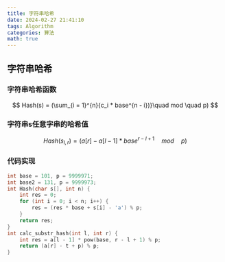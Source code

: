 ```yaml
---
title: 字符串哈希
date: 2024-02-27 21:41:10
tags: Algorithm
categories: 算法
math: true
---
```


## 字符串哈希

### 字符串哈希函数

$$
Hash(s) = (\sum_{i = 1}^{n}{c_i * base^{n - i})}\quad mod \quad p)
$$

### 字符串s任意字串的哈希值

$$
Hash(s_{l, r}) = (a[r] - a[l - 1] * base^{r - l + 1}\quad mod \quad p)
$$

### 代码实现

```c++
int base = 101, p = 9999971;
int base2 = 131, p = 9999973;
int Hash(char s[], int n) {
    int res = 0;
    for (int i = 0; i < n; i++) {
        res = (res * base + s[i] - 'a') % p;
    }
    return res;
}
int calc_substr_hash(int l, int r) {
    int res = a[l - 1] * pow(base, r - l + 1) % p;
    return (a[r] - t + p) % p;
}
```

